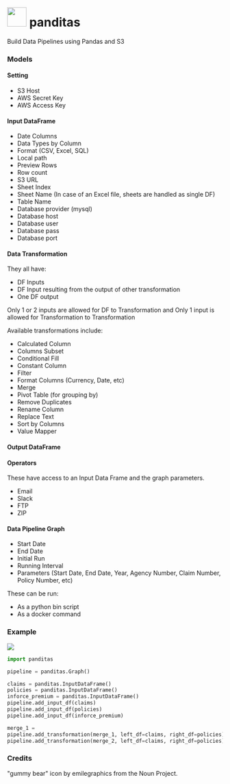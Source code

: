 # <img height="45" src="https://raw.githubusercontent.com/ivansabik/panditas/master/doc/icon.png" /> panditas

Build Data Pipelines using Pandas and S3

### Models

#### Setting

- S3 Host
- AWS Secret Key
- AWS Access Key

#### Input DataFrame

- Date Columns
- Data Types by Column
- Format (CSV, Excel, SQL)
- Local path
- Preview Rows
- Row count
- S3 URL
- Sheet Index
- Sheet Name (In case of an Excel file, sheets are handled as single DF)
- Table Name
- Database provider (mysql)
- Database host
- Database user
- Database pass
- Database port

#### Data Transformation

They all have:
- DF Inputs
- DF Input resulting from the output of other transformation
- One DF output

Only 1 or 2 inputs are allowed for DF to Transformation and Only 1 input is allowed for Transformation to Transformation

Available transformations include:
- Calculated Column
- Columns Subset
- Conditional Fill
- Constant Column
- Filter
- Format Columns (Currency, Date, etc)
- Merge
- Pivot Table (for grouping by)
- Remove Duplicates
- Rename Column
- Replace Text
- Sort by Columns
- Value Mapper

#### Output DataFrame



#### Operators

These have access to an Input Data Frame and the graph parameters.
- Email
- Slack
- FTP
- ZIP

#### Data Pipeline Graph

- Start Date
- End Date
- Initial Run
- Running Interval
- Parameters (Start Date, End Date, Year, Agency Number, Claim Number, Policy Number, etc)

These can be run:
- As a python bin script
- As a docker command

### Example

<img src="https://raw.githubusercontent.com/ivansabik/panditas/master/doc/sample_data_pipeline.png" />

```python
import panditas

pipeline = panditas.Graph()

claims = panditas.InputDataFrame()
policies = panditas.InputDataFrame()
inforce_premium = panditas.InputDataFrame()
pipeline.add_input_df(claims)
pipeline.add_input_df(policies)
pipeline.add_input_df(inforce_premium)

merge_1 =
pipeline.add_transformation(merge_1, left_df=claims, right_df=policies)
pipeline.add_transformation(merge_2, left_df=claims, right_df=policies)
```

### Credits

"gummy bear" icon by emilegraphics from the Noun Project.
